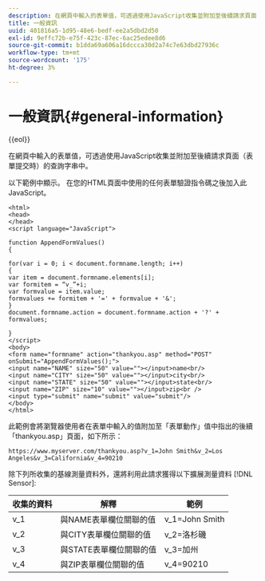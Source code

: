 ```yaml
---
description: 在網頁中輸入的表單值，可透過使用JavaScript收集並附加至後續請求頁面（表單提交時）的查詢字串中。
title: 一般資訊
uuid: 401816a5-1d95-48e6-bedf-ee2a5dbd2d50
exl-id: 9effc72b-e75f-423c-87ec-6ac25edee8d6
source-git-commit: b1dda69a606a16dccca30d2a74c7e63dbd27936c
workflow-type: tm+mt
source-wordcount: '175'
ht-degree: 3%

---
```


# 一般資訊{#general-information}

{{eol}}

在網頁中輸入的表單值，可透過使用JavaScript收集並附加至後續請求頁面（表單提交時）的查詢字串中。

以下範例中顯示。 在您的HTML頁面中使用的任何表單驗證指令碼之後加入此JavaScript。

```
<html>
<head>
</head>
<script language="JavaScript">

function AppendFormValues()
{

for(var i = 0; i < document.formname.length; i++)
{
var item = document.formname.elements[i];
var formitem = “v_”+i;
var formvalue = item.value;
formvalues += formitem + '=' + formvalue + '&';
}
document.formname.action = document.formname.action + '?' + formvalues;

}
</script>
<body>
<form name="formname" action="thankyou.asp" method="POST" onSubmit="AppendFormValues();">
<input name="NAME" size="50" value=""></input>name<br/>
<input name="CITY" size="50" value=""></input>city<br/>
<input name="STATE" size="50" value=""></input>state<br/>
<input name="ZIP" size="10" value=""></input>zip<br />
<input type="submit" name="submit" value="submit"/>
</body>
</html>
```

此範例會將瀏覽器使用者在表單中輸入的值附加至「表單動作」值中指出的後續「thankyou.asp」頁面，如下所示：

```
https://www.myserver.com/thankyou.asp?v_1=John Smith&v_2=Los Angeles&v_3=California&v_4=90210
```

除下列所收集的基線測量資料外，還將利用此請求獲得以下擴展測量資料 [!DNL Sensor]:

| 收集的資料 | 解釋 | 範例 |
|---|---|---|
| v_1 | 與NAME表單欄位關聯的值 | v_1=John Smith |
| v_2 | 與CITY表單欄位關聯的值 | v_2=洛杉磯 |
| v_3 | 與STATE表單欄位關聯的值 | v_3=加州 |
| v_4 | 與ZIP表單欄位關聯的值 | v_4=90210 |
